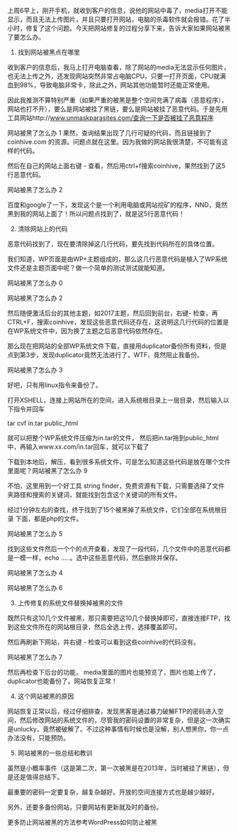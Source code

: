 上周6早上，刚开手机，就收到客户的信息，说他的网站中毒了，media打开不能显示，而且无法上传图片，并且只要打开网站，电脑的杀毒软件就会报错。花了半小时，修复了这个问题。今天把网站修复的过程分享下来，告诉大家如果网站被黑了要怎么办。

1. 找到网站被黑点在哪里

收到客户的信息后，我马上打开电脑查看，除了网站的media无法显示任何图片，也无法上传之外，还发现网站突然非常占电脑CPU，只要一打开页面，CPU就满血到98%，导致电脑非常卡，除此之外，网站其他功能暂时还能正常使用。

因此我推测不算特别严重（如果严重的被黑是整个空间充满了病毒（恶意程序），网站也打不开），要么是网站被挂了黑链，要么是网站被挂了恶意代码。于是先用工具网站http://www.unmaskparasites.com/查询一下是否被挂了恶意程序

网站被黑了怎么办 1  果然，查询结果出现了几行可疑的代码，而且链接到了coinhive.com 的资源。问题点就在这里。因为我做的网站我很清楚，不可能有这样的代码。

然后在自己的网站上面右键 - 查看，然后用ctrl+f搜索coinhive，果然找到了这5行恶意代码。

网站被黑了怎么办 2

百度和google了一下，发现这个是一个利用电脑或网站挖矿的程序，NND，竟然黑到我的网站上面了！所以问题点找到了，就是这5行恶意代码！

2. 清除网站上的代码

恶意代码找到了，现在要清除掉这几行代码，要先找到代码所在的具体位置。

我们知道，WP页面是由WP+主题组成的，那么这几行恶意代码是植入了WP系统文件还是主题页面中呢？做一个简单的测试测试就能知道。

网站被黑了怎么办 0

网站被黑了怎么办 2

然后随便激活后台的其他主题，如2017主题，然后回到前台，右键- 检查，再CTRL+F，搜索coinhive，发现这些恶意代码还存在，这说明这几行代码的位置是在WP系统文件中，因为换了主题之后恶意代码依然存在。

那么现在把网站的全部WP系统文件下载，直接用duplicator备份所有资料，但是点到第3步，发现duplicator竟然无法进行了，WTF，竟然阻止我备份。

网站被黑了怎么办 3

好吧，只有用linux指令来备份了。

打开XSHELL，连接上网站所在的空间，进入系统根目录上一层目录，然后输入以下指令并回车

tar cvf in.tar public_html

就可以把整个WP系统文件压缩为in.tar的文件， 然后把in.tar拖到public_html中，再输入www.xx.com/in.tar回车，就可以下载了

下载到本地后，解压，看到很多系统文件，可是怎么知道这些代码是放在哪个文件里面呢？网站被黑了怎么办 9

不怕，这里用到一个好工具 string finder，免费资源有下载，只需要选择了文件夹路径和搜索的关键词，就能找到包含这个关键词的所有文件。

经过1分钟左右的查找，终于找到了15个被黑掉了系统文件，它们全部在系统根目录 下面，都是php的文件。

网站被黑了怎么办 5

找到这些文件然后一个个的点开查看，发现了一段代码，几个文件中的恶意代码都是一模一样，echo .....。选中这些恶意代码，然后删除并保存。

网站被黑了怎么办 4

网站被黑了怎么办 6

3. 上传修复的系统文件替换掉被黑的文件

既然只有这10几个文件被黑，那只需要把这10几个替换掉即可，直接连接FTP，找到这些文件所在的网站根目录，然后全选上传，选择覆盖即可。

然后再刷新下网站，并右键 - 检查可以看到这些coinhive的代码没有。

网站被黑了怎么办 7

然后再检查下后台的功能， media里面的图片也能预览了，图片也能上传了，duplicator也能备份了。网站恢复正常！

4. 这个网站被黑的原因

网站恢复正常以后，经过仔细排查，发现黑客是通过暴力破解FTP的密码进入空间，然后修改网站的系统文件的，尽管我的密码设置的非常复杂，但是这一次确实是unlucky，竟然被破解了。不过这种事情有时候也是没解，别人想黑你，你一点办法没有，只能预防。

5. 网站被黑的一些总结和教训

虽然是小概率事件（这是第二次，第一次被黑是在2013年，当时被挂了黑链），但是还是值得总结下。

最重要的密码一定要复杂，越复杂越好。开放的空间连接方式也是越少越好。

另外，还要多备份网站，只要网站有更新就及时的备份。

更多防止网站被黑的方法参考WordPress如何防止被黑
